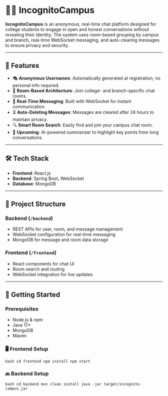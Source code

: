 # 🕵️‍♂️ IncognitoCampus

**IncognitoCampus** is an anonymous, real-time chat platform designed for college students to engage in open and honest conversations without revealing their identity. The system uses room-based grouping by campus and branch, real-time WebSocket messaging, and auto-clearing messages to ensure privacy and security.

---

## 🚀 Features

- 🎭 **Anonymous Usernames**: Automatically generated at registration, no personal info required.
- 🏫 **Room-Based Architecture**: Join college- and branch-specific chat rooms.
- 💬 **Real-Time Messaging**: Built with WebSocket for instant communication.
- ⏳ **Auto-Deleting Messages**: Messages are cleared after 24 hours to maintain privacy.
- 🔍 **Smart Room Search**: Easily find and join your campus chat room.
- 🧠 **Upcoming**: AI-powered summarizer to highlight key points from long conversations.

---

## 🛠️ Tech Stack

- **Frontend**: React.js  
- **Backend**: Spring Boot, WebSocket  
- **Database**: MongoDB  

---

## 📂 Project Structure

### Backend (`/backend`)
- REST APIs for user, room, and message management
- WebSocket configuration for real-time messaging
- MongoDB for message and room data storage

### Frontend (`/frontend`)
- React components for chat UI
- Room search and routing
- WebSocket integration for live updates

---

## 🚀 Getting Started

### Prerequisites
- Node.js & npm
- Java 17+
- MongoDB
- Maven

### 🖥️ Frontend Setup

``bash
    cd frontend
    npm install
    npm start``

### 🔙 Backend Setup

``bash
    cd backend
    mvn clean install
    java -jar target/incognito-campus.jar``

